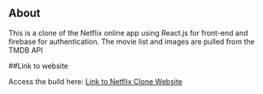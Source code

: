 


## About

This is a clone of the Netflix online app using React.js for front-end and firebase for authentication.
The movie list and images are pulled from the TMDB API

##Link to website

Access the build here:
[Link to Netflix Clone Website](http://netflix-clone-c3864.web.app)
